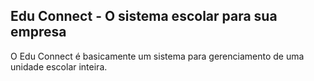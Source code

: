 ## Edu Connect - O sistema escolar para sua empresa
O Edu Connect é basicamente um sistema para gerenciamento de uma unidade escolar inteira.
